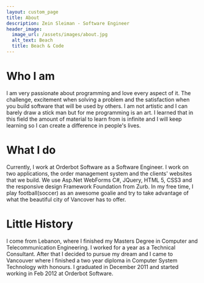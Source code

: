 ```yaml
---
layout: custom_page
title: About
description: Zein Sleiman - Software Engineer
header_image:
  image_url: /assets/images/about.jpg
  alt_text: Beach
  title: Beach & Code
---
```


# Who I am
I am very passionate about programming and love every aspect of it. The challenge, excitement when solving a problem and the satisfaction when you build software that will be used by others. I am not artistic and I can barely draw a stick man but for me programming is an art. I learned that in this field the amount of material to learn from is infinite and I will keep learning so I can create a difference in people's lives.


# What I do
Currently, I work at Orderbot Software as a Software Engineer. I work on two applications, the order management system and the clients' websites that we build. We use Asp.Net WebForms C#, JQuery, HTML 5, CSS3 and the responsive design Framework Foundation from Zurb.
In my free time, I play football(soccer) as an awesome goalie and try to take advantage of what the beautiful city of Vancover has to offer.


# Little History
I come from Lebanon, where I finished my Masters Degree in Computer and Telecommunication Engineering. I worked for a year as a Technical Consultant. After that I decided to pursue my dream and I came to Vancouver where I finished a two year diploma in Computer System Technology with honours. I graduated in December 2011 and started working in Feb 2012 at Orderbot Software.
